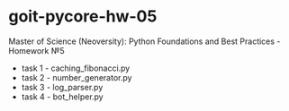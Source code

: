 # goit-pycore-hw-05
Master of Science (Neoversity): Python Foundations and Best Practices - Homework №5
- task 1 - caching_fibonacci.py
- task 2 - number_generator.py
- task 3 - log_parser.py
- task 4 - bot_helper.py
